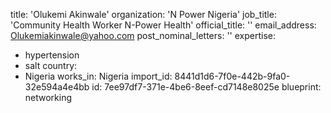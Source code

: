 title: 'Olukemi Akinwale'
organization: 'N Power Nigeria'
job_title: 'Community Health Worker N-Power Health'
official_title: ''
email_address: Olukemiakinwale@yahoo.com
post_nominal_letters: ''
expertise:
  - hypertension
  - salt
country:
  - Nigeria
works_in: Nigeria
import_id: 8441d1d6-7f0e-442b-9fa0-32e594a4e4bb
id: 7ee97df7-371e-4be6-8eef-cd7148e8025e
blueprint: networking
